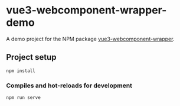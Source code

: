 # vue3-webcomponent-wrapper-demo

A demo project for the NPM package [vue3-webcomponent-wrapper](https://www.npmjs.com/package/vue3-webcomponent-wrapper).

## Project setup
```
npm install
```

### Compiles and hot-reloads for development
```
npm run serve
```
